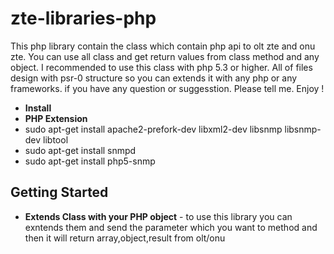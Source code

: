 # zte-libraries-php
This php library contain the class which contain php api to olt zte and onu zte. You can use all class and get return values from class method and any object. I recommended to use this class with php 5.3 or higher. All of files design with psr-0 structure so you can extends it with any php or any frameworks.
if you have any question or suggesstion. Please tell me. Enjoy !

* **Install** 
* **PHP Extension**  
* sudo apt-get install apache2-prefork-dev libxml2-dev libsnmp libsnmp-dev libtool
* sudo apt-get install snmpd
* sudo apt-get install php5-snmp

## Getting Started
* **Extends Class with your PHP object** - to use this library you can exntends them and send the parameter which you want to method and then it will return array,object,result from olt/onu 

